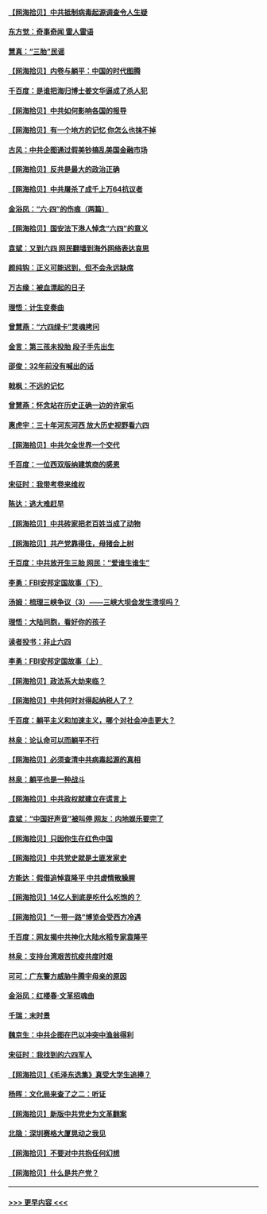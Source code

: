 #### [【网海拾贝】中共抵制病毒起源调查令人生疑](../pages/nsc993/n13017785.md?t=06130201) 
#### [东方觉：奇事奇闻 雷人雷语](../pages/nsc993/n13017577.md?t=06130201) 
#### [慧真：“三胎”民谣](../pages/nsc993/n13017394.md?t=06130201) 
#### [【网海拾贝】内卷与躺平：中国的时代图腾](../pages/nsc993/n13016128.md?t=06130201) 
#### [千百度：是谁把海归博士姜文华逼成了杀人犯](../pages/nsc993/n13015218.md?t=06130201) 
#### [【网海拾贝】中共如何影响各国的报导](../pages/nsc993/n13012599.md?t=06130201) 
#### [【网海拾贝】有一个地方的记忆 你怎么也抹不掉](../pages/nsc993/n13009802.md?t=06130201) 
#### [古风：中共企图通过假美钞搞乱美国金融市场](../pages/nsc993/n13009626.md?t=06130201) 
#### [【网海拾贝】反共是最大的政治正确](../pages/nsc993/n13007051.md?t=06130201) 
#### [【网海拾贝】中共屠杀了成千上万64抗议者](../pages/nsc993/n13002713.md?t=06130201) 
#### [金浴凤：“六·四”的伤痕（两篇）](../pages/nsc993/n13001719.md?t=06130201) 
#### [【网海拾贝】国安法下港人悼念“六四”的意义](../pages/nsc993/n13001039.md?t=06130201) 
#### [袁斌：又到六四 网民翻墙到海外网络表达哀思](../pages/nsc993/n13000995.md?t=06130201) 
#### [颜纯钩：正义可能迟到，但不会永远缺席](../pages/nsc993/n13000920.md?t=06130201) 
#### [万古缘：被血漂起的日子](../pages/nsc993/n13000914.md?t=06130201) 
#### [理悟：计生变奏曲](../pages/nsc993/n13000414.md?t=06130201) 
#### [曾慧燕：“六四绿卡”灵魂拷问](../pages/nsc993/n13000277.md?t=06130201) 
#### [金言：第三孩未投胎 段子手先出生](../pages/nsc993/n13000215.md?t=06130201) 
#### [邵俊：32年前没有喊出的话](../pages/nsc993/n13000181.md?t=06130201) 
#### [戟枫：不远的记忆](../pages/nsc993/n13000121.md?t=06130201) 
#### [曾慧燕：怀念站在历史正确一边的许家屯](../pages/nsc993/n13000073.md?t=06130201) 
#### [惠虎宇：三十年河东河西 放大历史视野看六四](../pages/nsc993/n13000018.md?t=06130201) 
#### [【网海拾贝】中共欠全世界一个交代](../pages/nsc993/n12998706.md?t=06130201) 
#### [千百度：一位西双版纳建筑商的感恩](../pages/nsc993/n12998487.md?t=06130201) 
#### [宋征时：我带考卷来维权](../pages/nsc993/n12994088.md?t=06130201) 
#### [陈达：逃大难赶早](../pages/nsc993/n12993569.md?t=06130201) 
#### [【网海拾贝】中共砖家把老百姓当成了动物](../pages/nsc993/n12993483.md?t=06130201) 
#### [【网海拾贝】共产党靠得住，母猪会上树](../pages/nsc993/n12990730.md?t=06130201) 
#### [千百度：中共放开生三胎 网民：“爱谁生谁生”](../pages/nsc993/n12990644.md?t=06130201) 
#### [李勇：FBI安邦定国故事（下）](../pages/nsc993/n12987854.md?t=06130201) 
#### [汤姆：梳理三峡争议（3）——三峡大坝会发生溃坝吗？](../pages/nsc993/n12989806.md?t=06130201) 
#### [理悟：大陆同胞，看好你的孩子](../pages/nsc993/n12989778.md?t=06130201) 
#### [读者投书：非止六四](../pages/nsc993/n12989673.md?t=06130201) 
#### [李勇：FBI安邦定国故事（上）](../pages/nsc993/n12987749.md?t=06130201) 
#### [【网海拾贝】政法系大劫来临？](../pages/nsc993/n12987596.md?t=06130201) 
#### [【网海拾贝】中共何时对得起纳税人了？](../pages/nsc993/n12985578.md?t=06130201) 
#### [千百度：躺平主义和加速主义，哪个对社会冲击更大？](../pages/nsc993/n12985512.md?t=06130201) 
#### [林泉：论认命可以而躺平不行](../pages/nsc993/n12985505.md?t=06130201) 
#### [【网海拾贝】必须查清中共病毒起源的真相](../pages/nsc993/n12984276.md?t=06130201) 
#### [林泉：躺平也是一种战斗](../pages/nsc993/n12984194.md?t=06130201) 
#### [【网海拾贝】中共政权就建立在谎言上](../pages/nsc993/n12981880.md?t=06130201) 
#### [袁斌：“中国好声音”被叫停 网友：内地娱乐要完了](../pages/nsc993/n12981826.md?t=06130201) 
#### [【网海拾贝】只因你生在红色中国](../pages/nsc993/n12979096.md?t=06130201) 
#### [【网海拾贝】中共党史就是土匪发家史](../pages/nsc993/n12976478.md?t=06130201) 
#### [方能达：假借追悼袁隆平 中共虚情散臊腥](../pages/nsc993/n12976396.md?t=06130201) 
#### [【网海拾贝】14亿人到底是吃什么吃饱的？](../pages/nsc993/n12974125.md?t=06130201) 
#### [【网海拾贝】“一带一路”博览会受西方冷遇](../pages/nsc993/n12971787.md?t=06130201) 
#### [千百度：网友揭中共神化大陆水稻专家袁隆平](../pages/nsc993/n12971733.md?t=06130201) 
#### [林泉：支持台湾艰苦抗疫共度时艰](../pages/nsc993/n12971350.md?t=06130201) 
#### [可可：广东警方威胁牛腾宇母亲的原因](../pages/nsc993/n12971100.md?t=06130201) 
#### [金浴凤：红楼春·文革招魂曲](../pages/nsc993/n12970354.md?t=06130201) 
#### [千瑞：末时景](../pages/nsc993/n12970337.md?t=06130201) 
#### [魏京生：中共企图在巴以冲突中渔翁得利](../pages/nsc993/n12970286.md?t=06130201) 
#### [宋征时：我找到的六四军人](../pages/nsc993/n12970213.md?t=06130201) 
#### [【网海拾贝】《毛泽东选集》真受大学生追捧？](../pages/nsc993/n12968779.md?t=06130201) 
#### [杨晖：文化局来查了之二：听证](../pages/nsc993/n12966528.md?t=06130201) 
#### [【网海拾贝】新版中共党史为文革翻案](../pages/nsc993/n12967526.md?t=06130201) 
#### [北隐：深圳赛格大厦晃动之我见](../pages/nsc993/n12967393.md?t=06130201) 
#### [【网海拾贝】不要对中共抱任何幻想](../pages/nsc993/n12965222.md?t=06130201) 
#### [【网海拾贝】什么是共产党？](../pages/nsc993/n12962781.md?t=06130201) 

----
#### [ >>> 更早内容 <<< ](../indexes/nsc993-earlier.md)
